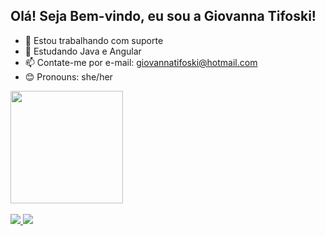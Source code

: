 ## Olá! Seja Bem-vindo, eu sou a Giovanna Tifoski!

- 💼 Estou trabalhando com suporte
- 🧠 Estudando Java e Angular
- 📫 Contate-me por e-mail: giovannatifoski@hotmail.com
- 😊 Pronouns: she/her

<div>
    <a href="https://br.linkedin.com/in/giovanna-tifoski">
    <img height="180em" src="https://github-readme-stats.vercel.app/api?username=GiovannaTifoski&show_icons=true&theme=tokyonight">
</div>

<div style="display: inline_block"><br>
    <a href="//br.linkedin.com/in/giovanna-tifoski" target="_blank"><img src="https://img.shields.io/badge/LinkedIn-0077B5?style=for-the-badge&logo=linkedin&logoColor=white"/>
    <a href="https://is.gd/nObJb3"><img src="https://img.shields.io/badge/Microsoft_Outlook-0078D4?style=for-the-badge&logo=microsoft-outlook&logoColor=white">
    
</div>

